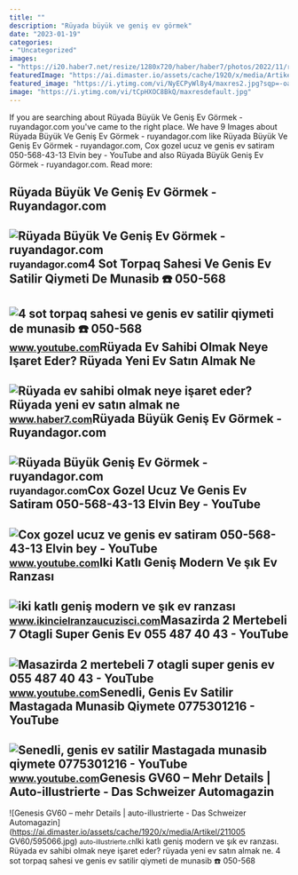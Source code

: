 ```yaml
---
title: ""
description: "Rüyada büyük ve geniş ev görmek"
date: "2023-01-19"
categories:
- "Uncategorized"
images:
- "https://i20.haber7.net/resize/1280x720/haber/haber7/photos/2022/11/ruyada_ev_almak_ne_demek_ruyada_ev_sahibi_olmak_neye_isaret_eder_1647413227_1457.jpg"
featuredImage: "https://ai.dimaster.io/assets/cache/1920/x/media/Artikel/211005 GV60/595066.jpg"
featured_image: "https://i.ytimg.com/vi/NyECPyWl8y4/maxres2.jpg?sqp=-oaymwEoCIAKENAF8quKqQMcGADwAQH4Ac4FgAKACooCDAgAEAEYVSBdKGUwDw==&amp;rs=AOn4CLDGHwZPtktnQaPqMDN-MpJ9hPUA8w"
image: "https://i.ytimg.com/vi/tCpHXOC8BkQ/maxresdefault.jpg"
---
```


If you are searching about Rüyada Büyük Ve Geniş Ev Görmek - ruyandagor.com you've came to the right place. We have 9 Images about Rüyada Büyük Ve Geniş Ev Görmek - ruyandagor.com like Rüyada Büyük Ve Geniş Ev Görmek - ruyandagor.com, Cox gozel ucuz ve genis ev satiram 050-568-43-13 Elvin bey - YouTube and also Rüyada Büyük Geniş Ev Görmek - ruyandagor.com. Read more:

Rüyada Büyük Ve Geniş Ev Görmek - Ruyandagor.com
------------------------------------------------

 ![Rüyada Büyük Ve Geniş Ev Görmek - ruyandagor.com](https://images.ruyandagor.com/2017/05/buyuk-ve-genis-ev-gormek-1800.jpg) <small>ruyandagor.com</small>4 Sot Torpaq Sahesi Ve Genis Ev Satilir Qiymeti De Munasib ☎️ 050-568
---------------------------------------------------------------------

 ![4 sot torpaq sahesi ve genis ev satilir qiymeti de munasib ☎️ 050-568](https://i.ytimg.com/vi/tCpHXOC8BkQ/maxresdefault.jpg) <small>www.youtube.com</small>Rüyada Ev Sahibi Olmak Neye Işaret Eder? Rüyada Yeni Ev Satın Almak Ne
----------------------------------------------------------------------

 ![Rüyada ev sahibi olmak neye işaret eder? Rüyada yeni ev satın almak ne](https://i20.haber7.net/resize/1280x720/haber/haber7/photos/2022/11/ruyada_ev_almak_ne_demek_ruyada_ev_sahibi_olmak_neye_isaret_eder_1647413227_1457.jpg) <small>www.haber7.com</small>Rüyada Büyük Geniş Ev Görmek - Ruyandagor.com
---------------------------------------------

 ![Rüyada Büyük Geniş Ev Görmek - ruyandagor.com](https://images.ruyandagor.com/2017/04/buyuk-genis-ev-gormek-1928.jpg) <small>ruyandagor.com</small>Cox Gozel Ucuz Ve Genis Ev Satiram 050-568-43-13 Elvin Bey - YouTube
--------------------------------------------------------------------

 ![Cox gozel ucuz ve genis ev satiram 050-568-43-13 Elvin bey - YouTube](https://i.ytimg.com/vi/W7A-t3Bad-Y/maxresdefault.jpg) <small>www.youtube.com</small>Iki Katlı Geniş Modern Ve şık Ev Ranzası
----------------------------------------

 ![iki katlı geniş modern ve şık ev ranzası](https://www.ikincielranzaucuzisci.com/wp-content/uploads/2022/01/iki-katli-genis-ev-ranzasi-2.jpg) <small>www.ikincielranzaucuzisci.com</small>Masazirda 2 Mertebeli 7 Otagli Super Genis Ev 055 487 40 43 - YouTube
---------------------------------------------------------------------

 ![Masazirda 2 mertebeli 7 otagli super genis ev 055 487 40 43 - YouTube](https://i.ytimg.com/vi/-ngvWTC9FKQ/maxresdefault.jpg) <small>www.youtube.com</small>Senedli, Genis Ev Satilir Mastagada Munasib Qiymete 0775301216 - YouTube
------------------------------------------------------------------------

 ![Senedli, genis ev satilir Mastagada munasib qiymete 0775301216 - YouTube](https://i.ytimg.com/vi/NyECPyWl8y4/maxres2.jpg?sqp=-oaymwEoCIAKENAF8quKqQMcGADwAQH4Ac4FgAKACooCDAgAEAEYVSBdKGUwDw==&rs=AOn4CLDGHwZPtktnQaPqMDN-MpJ9hPUA8w) <small>www.youtube.com</small>Genesis GV60 – Mehr Details | Auto-illustrierte - Das Schweizer Automagazin
---------------------------------------------------------------------------

 ![Genesis GV60 – mehr Details | auto-illustrierte - Das Schweizer Automagazin](https://ai.dimaster.io/assets/cache/1920/x/media/Artikel/211005 GV60/595066.jpg) <small>auto-illustrierte.ch</small>Iki katlı geniş modern ve şık ev ranzası. Rüyada ev sahibi olmak neye işaret eder? rüyada yeni ev satın almak ne. 4 sot torpaq sahesi ve genis ev satilir qiymeti de munasib ☎️ 050-568
